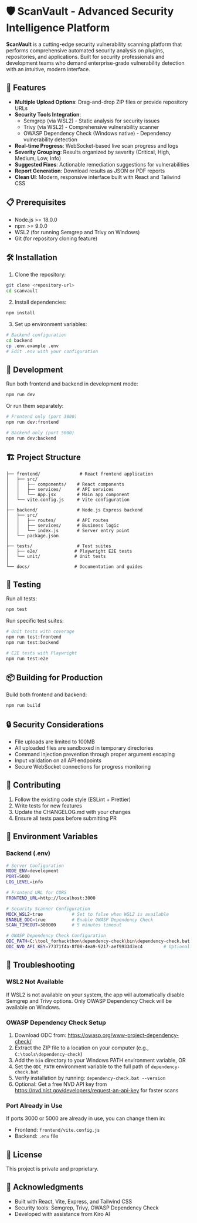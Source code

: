 # 🛡️ ScanVault - Advanced Security Intelligence Platform

**ScanVault** is a cutting-edge security vulnerability scanning platform that performs comprehensive automated security analysis on plugins, repositories, and applications. Built for security professionals and development teams who demand enterprise-grade vulnerability detection with an intuitive, modern interface.

## 🚀 Features

- **Multiple Upload Options**: Drag-and-drop ZIP files or provide repository URLs
- **Security Tools Integration**:
  - Semgrep (via WSL2) - Static analysis for security issues
  - Trivy (via WSL2) - Comprehensive vulnerability scanner
  - OWASP Dependency Check (Windows native) - Dependency vulnerability detection
- **Real-time Progress**: WebSocket-based live scan progress and logs
- **Severity Grouping**: Results organized by severity (Critical, High, Medium, Low, Info)
- **Suggested Fixes**: Actionable remediation suggestions for vulnerabilities
- **Report Generation**: Download results as JSON or PDF reports
- **Clean UI**: Modern, responsive interface built with React and Tailwind CSS

## 📋 Prerequisites

- Node.js >= 18.0.0
- npm >= 9.0.0
- WSL2 (for running Semgrep and Trivy on Windows)
- Git (for repository cloning feature)

## 🛠️ Installation

1. Clone the repository:

```bash
git clone <repository-url>
cd scanvault
```

2. Install dependencies:

```bash
npm install
```

3. Set up environment variables:

```bash
# Backend configuration
cd backend
cp .env.example .env
# Edit .env with your configuration
```

## 🚀 Development

Run both frontend and backend in development mode:

```bash
npm run dev
```

Or run them separately:

```bash
# Frontend only (port 3000)
npm run dev:frontend

# Backend only (port 5000)
npm run dev:backend
```

## 🏗️ Project Structure

```
├── frontend/               # React frontend application
│   ├── src/
│   │   ├── components/    # React components
│   │   ├── services/      # API services
│   │   └── App.jsx        # Main app component
│   └── vite.config.js     # Vite configuration
│
├── backend/               # Node.js Express backend
│   ├── src/
│   │   ├── routes/        # API routes
│   │   ├── services/      # Business logic
│   │   └── index.js       # Server entry point
│   └── package.json
│
├── tests/                 # Test suites
│   ├── e2e/              # Playwright E2E tests
│   └── unit/             # Unit tests
│
└── docs/                 # Documentation and guides
```

## 🧪 Testing

Run all tests:

```bash
npm test
```

Run specific test suites:

```bash
# Unit tests with coverage
npm run test:frontend
npm run test:backend

# E2E tests with Playwright
npm run test:e2e
```

## 📦 Building for Production

Build both frontend and backend:

```bash
npm run build
```

## 🔒 Security Considerations

- File uploads are limited to 100MB
- All uploaded files are sandboxed in temporary directories
- Command injection prevention through proper argument escaping
- Input validation on all API endpoints
- Secure WebSocket connections for progress monitoring

## 🤝 Contributing

1. Follow the existing code style (ESLint + Prettier)
2. Write tests for new features
3. Update the CHANGELOG.md with your changes
4. Ensure all tests pass before submitting PR

## 📝 Environment Variables

### Backend (.env)

```bash
# Server Configuration
NODE_ENV=development
PORT=5000
LOG_LEVEL=info

# Frontend URL for CORS
FRONTEND_URL=http://localhost:3000

# Security Scanner Configuration
MOCK_WSL2=true           # Set to false when WSL2 is available
ENABLE_ODC=true          # Enable OWASP Dependency Check
SCAN_TIMEOUT=300000      # 5 minutes timeout

# OWASP Dependency Check Configuration
ODC_PATH=C:\tool_forhackthon\dependency-check\bin\dependency-check.bat  # Path to ODC executable
ODC_NVD_API_KEY=77371f4a-8f08-4ea9-9217-aef9933d3ec4        # Optional: NVD API key for faster updates
```

## 🐛 Troubleshooting

### WSL2 Not Available

If WSL2 is not available on your system, the app will automatically disable Semgrep and Trivy options. Only OWASP Dependency Check will be available on Windows.

### OWASP Dependency Check Setup

1. Download ODC from: https://owasp.org/www-project-dependency-check/
2. Extract the ZIP file to a location on your computer (e.g., `C:\tools\dependency-check`)
3. Add the `bin` directory to your Windows PATH environment variable, OR
4. Set the `ODC_PATH` environment variable to the full path of `dependency-check.bat`
5. Verify installation by running: `dependency-check.bat --version`
6. Optional: Get a free NVD API key from https://nvd.nist.gov/developers/request-an-api-key for faster scans

### Port Already in Use

If ports 3000 or 5000 are already in use, you can change them in:

- Frontend: `frontend/vite.config.js`
- Backend: `.env` file

## 📄 License

This project is private and proprietary.

## 🙏 Acknowledgments

- Built with React, Vite, Express, and Tailwind CSS
- Security tools: Semgrep, Trivy, OWASP Dependency Check
- Developed with assistance from Kiro AI
